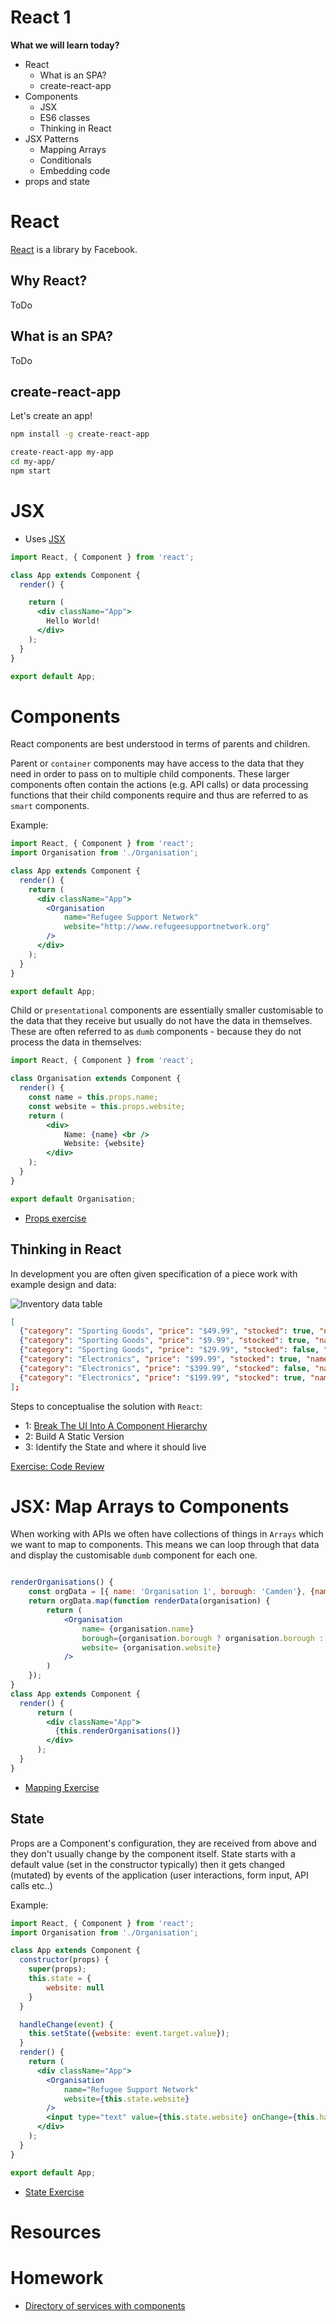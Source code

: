 # React 1

**What we will learn today?**
- React
  - What is an SPA?
  - create-react-app
- Components
  - JSX
  - ES6 classes
  - Thinking in React
- JSX Patterns
  - Mapping Arrays
  - Conditionals
  - Embedding code
- props and state

# React

[React](https://facebook.github.io/react/) is a library by Facebook.

## Why React?
ToDo

## What is an SPA?
ToDo

## create-react-app

Let's create an app!

```bash
npm install -g create-react-app

create-react-app my-app
cd my-app/
npm start
```


# JSX
- Uses [JSX](https://facebook.github.io/react/docs/introducing-jsx.html)

```jsx
import React, { Component } from 'react';

class App extends Component {
  render() {

    return (
      <div className="App">
        Hello World!
      </div>
    );
  }
}

export default App;
```
# Components

React components are best understood in terms of parents and children.

Parent or `container` components may have access to the data that they need in order to pass on to multiple child components. These larger components often contain the actions (e.g. API calls) or data processing functions that their child components require and thus are referred to as `smart` components.

Example:
```jsx
import React, { Component } from 'react';
import Organisation from './Organisation';

class App extends Component {
  render() {
    return (
      <div className="App">
        <Organisation
            name="Refugee Support Network"
            website="http://www.refugeesupportnetwork.org"
        />
      </div>
    );
  }
}

export default App;

```

Child or `presentational` components are essentially smaller customisable to the data that they receive but usually do not have the data in themselves. These are often referred to as `dumb` components - because they do not process the data in themselves:

```jsx
import React, { Component } from 'react';

class Organisation extends Component {
  render() {
    const name = this.props.name;
    const website = this.props.website;
    return (
        <div>
            Name: {name} <br />
            Website: {website}
        </div>
    );
  }
}

export default Organisation;

```

- [Props exercise](https://jsfiddle.net/kabaros/1h9taf1e/)


## Thinking in React
In development you are often given specification of a piece work with example design and data:

![Inventory data table](https://facebook.github.io/react/img/blog/thinking-in-react-mock.png)

```json
[
  {"category": "Sporting Goods", "price": "$49.99", "stocked": true, "name": "Football"},
  {"category": "Sporting Goods", "price": "$9.99", "stocked": true, "name": "Baseball"},
  {"category": "Sporting Goods", "price": "$29.99", "stocked": false, "name": "Basketball"},
  {"category": "Electronics", "price": "$99.99", "stocked": true, "name": "iPod Touch"},
  {"category": "Electronics", "price": "$399.99", "stocked": false, "name": "iPhone 5"},
  {"category": "Electronics", "price": "$199.99", "stocked": true, "name": "Nexus 7"}
];
```
Steps to conceptualise the solution with `React`:
- 1: [Break The UI Into A Component Hierarchy](https://facebook.github.io/react/img/blog/thinking-in-react-components.png)
- 2: Build A Static Version
- 3: Identify the State and where it should live

[Exercise: Code Review](http://codepen.io/lacker/pen/vXpAgj)

# JSX: Map Arrays to Components

When working with APIs we often have collections of things in `Arrays` which we want to map to components. This means we can loop through that data and display the customisable `dumb` component for each one.

```jsx

renderOrganisations() {
    const orgData = [{ name: 'Organisation 1', borough: 'Camden'}, {name: 'Organisation 2'}];
    return orgData.map(function renderData(organisation) {
        return (
            <Organisation
                name= {organisation.name}
                borough={organisation.borough ? organisation.borough : 'None'}
                website= {organisation.website}
            />
        )
    });
}
class App extends Component {
  render() {
      return (
        <div className="App">
          {this.renderOrganisations()}
        </div>
      );
  }
}

```

- [Mapping Exercise](https://codepen.io/kabaros/pen/BpLzzE?editors=0010#0)

State
---
Props are a Component's configuration, they are received from above and they don't usually change by the component itself.
State starts with a default value (set in the constructor typically) then it gets changed (mutated) by events of the application (user interactions, form input, API calls etc..)


Example:
```jsx
import React, { Component } from 'react';
import Organisation from './Organisation';

class App extends Component {
  constructor(props) {
    super(props);
    this.state = {
        website: null
    }
  }

  handleChange(event) {
    this.setState({website: event.target.value});
  }
  render() {
    return (
      <div className="App">
        <Organisation
            name="Refugee Support Network"
            website={this.state.website}
        />
        <input type="text" value={this.state.website} onChange={this.handleChange.bind(this)} />
      </div>
    );
  }
}

export default App;

```

- [State Exercise](https://codepen.io/kabaros/pen/NdRNmm?editors=0010#0)

# Resources

# Homework
- [Directory of services with components](Homework/Homework1.md)
